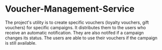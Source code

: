 # Voucher-Management-Service
The project's utility is to create specific vouchers (loyalty vouchers, gift vouchers) for specific campaigns.
It distributes them to the users who receive an automatic notification. 
They are also notifed if a campaign changes its status. 
The users are able to use their vouchers if the campaign is still available.
